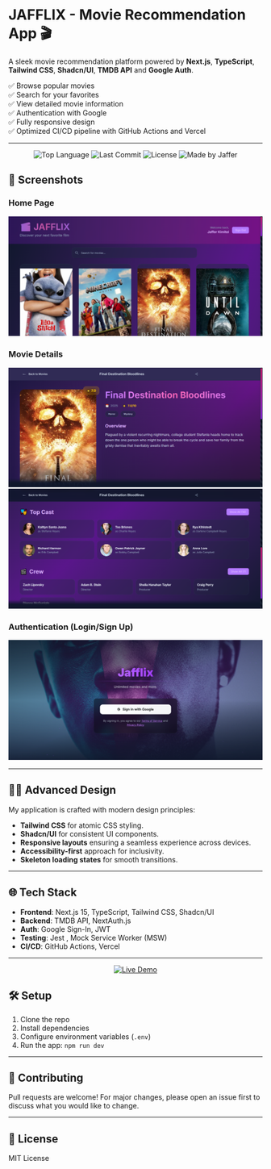 # JAFFLIX - Movie Recommendation App 🎬

A sleek movie recommendation platform powered by **Next.js**, **TypeScript**, **Tailwind CSS**, **Shadcn/UI**, **TMDB API**  and **Google Auth**.  

✅ Browse popular movies  
✅ Search for your favorites  
✅ View detailed movie information  
✅ Authentication with Google  
✅ Fully responsive design  
✅ Optimized CI/CD pipeline with GitHub Actions and Vercel  

---

<p align="center">
  <img src="https://img.shields.io/github/languages/top/jafferkimitei/movie-recommendation-app?color=blue&style=for-the-badge" alt="Top Language" />
  <img src="https://img.shields.io/github/last-commit/jafferkimitei/movie-recommendation-app?color=green&style=for-the-badge" alt="Last Commit" />
  <img src="https://img.shields.io/github/license/jafferkimitei/movie-recommendation-app?style=for-the-badge" alt="License" />
  <img src="https://img.shields.io/badge/Made%20with-%E2%9D%A4%20by%20Jaffer-blueviolet?style=for-the-badge" alt="Made by Jaffer" />
</p>

## 🚀 Screenshots


### Home Page
![Home Page Screenshot](https://raw.githubusercontent.com/jafferkimitei/movie-recommendation-app/main/public/screenshots/screenshot2.png)

### Movie Details
![Movie Details Screenshot](https://raw.githubusercontent.com/jafferkimitei/movie-recommendation-app/main/public/screenshots/screenshot3.png)
![Movie Details Screenshot](https://raw.githubusercontent.com/jafferkimitei/movie-recommendation-app/main/public/screenshots/screenshot4.png)

### Authentication (Login/Sign Up)
![Login Screenshot](https://raw.githubusercontent.com/jafferkimitei/movie-recommendation-app/main/public/screenshots/screenshot1.png)

---

## 🧑‍🎨 Advanced Design

My application is crafted with modern design principles:
- **Tailwind CSS** for atomic CSS styling.
- **Shadcn/UI** for consistent UI components.
- **Responsive layouts** ensuring a seamless experience across devices.
- **Accessibility-first** approach for inclusivity.
- **Skeleton loading states** for smooth transitions.

---

## 🌐 Tech Stack

- **Frontend**: Next.js 15, TypeScript, Tailwind CSS, Shadcn/UI
- **Backend**: TMDB API, NextAuth.js
- **Auth**: Google Sign-In, JWT
- **Testing**: Jest , Mock Service Worker (MSW)
- **CI/CD**: GitHub Actions, Vercel

---
<p align="center">
  <a href="https://jafflix.vercel.app/" target="_blank">
    <img src="https://img.shields.io/badge/Live%20Demo-%F0%9F%9A%80-brightgreen?style=for-the-badge" alt="Live Demo" />
  </a>
</p>

## 🛠️ Setup

1. Clone the repo
2. Install dependencies
3. Configure environment variables (`.env`)
4. Run the app: `npm run dev`

---

## 🤝 Contributing

Pull requests are welcome! For major changes, please open an issue first to discuss what you would like to change.

---

## 📄 License

MIT License

